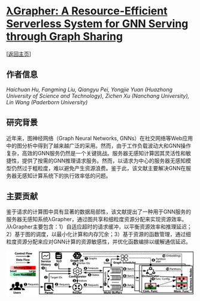# [λGrapher: A Resource-Efficient Serverless System for GNN Serving through Graph Sharing](https://doi.org/10.1145/3589334.3645383)

\[[返回主页](../../README.md#2024)\]

## 作者信息
*Haichuan Hu, Fangming Liu, Qiangyu Pei, Yongjie Yuan (Huazhong University of Science and Technology), Zichen Xu (Nanchang University), Lin Wang (Paderborn University)*

## 研究背景
近年来，图神经网络（Graph Neural Networks, GNNs）在社交网络等Web应用中的图分析中得到了越来越广泛的采用。然而，由于工作负载波动大和GNN操作复杂，高效的GNN服务仍然是一个关键挑战。服务器无感知计算因其灵活性和敏捷性，提供了按需的GNN推理请求服务。然而，以请求为中心的服务器无感知模型仍然过于粗粒度，难以避免产生资源浪费。鉴于此，该文献主要解决GNN在服务器无感知计算系统下的执行效率低的问题。

## 主要贡献
鉴于请求的计算图中具有显著的数据局部性，该文献提出了一种用于GNN服务的服务器无感知系统λGrapher，通过图共享和细粒度资源分配来实现资源效率。𝜆λGrapher主要包含：1）自适应超时的请求缓冲，以平衡资源效率和推理延迟；2）基于图的调度，以最小化计算和内存冗余；3）基于资源的函数管理，通过细粒度资源分配来应对GNN计算的资源敏感性，并优化函数编排以缓解通信延迟。

![alt text](../../figs/www24-lagrapher.png)